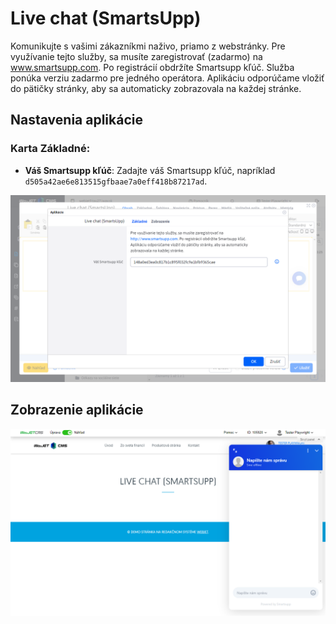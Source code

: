 # Live chat (SmartsUpp)
Komunikujte s vašimi zákazníkmi naživo, priamo z webstránky.
Pre využívanie tejto služby, sa musíte zaregistrovať (zadarmo) na www.smartsupp.com. Po registrácií obdržíte Smartsupp kľúč. Služba ponúka verziu zadarmo pre jedného operátora.
Aplikáciu odporúčame vložiť do pätičky stránky, aby sa automaticky zobrazovala na každej stránke.

## Nastavenia aplikácie

### Karta Základné:
- **Váš Smartsupp kľúč**: Zadajte váš Smartsupp kľúč, napríklad `d505a42ae6e813515gfbaae7a0eff418b87217ad`.

![](editor.png)

## Zobrazenie aplikácie
![](app-smartsupp.png)